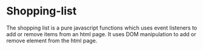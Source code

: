 # Shopping-list
The shopping list is a pure javascript functions which uses event listeners to add or remove items from an html page. It uses DOM manipulation to add or remove element from the html page.
